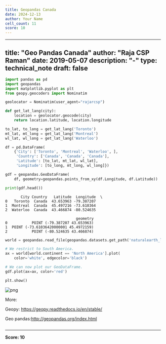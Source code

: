 ```yaml
---
title: Geopandas Canada
date: 2024-12-13
author: Your Name
cell_count: 11
score: 10
---
```


---
title: "Geo Pandas Canada"
author: "Raja CSP Raman"
date: 2019-05-07
description: "-"
type: technical_note
draft: false
---

```python
import pandas as pd
import geopandas
import matplotlib.pyplot as plt
from geopy.geocoders import Nominatim
```


```python
geolocator = Nominatim(user_agent="rajarcsp")
```


```python
def get_lat_lang(city):
    location = geolocator.geocode(city)
    return location.latitude, location.longitude
```


```python
to_lat, to_long = get_lat_lang('Toronto')
mt_lat, mt_long = get_lat_lang('Montreal')
wl_lat, wl_long = get_lat_lang('Waterloo')
```


```python
df = pd.DataFrame(
    {'City': ['Toronto', 'Montreal', 'Waterloo', ],
     'Country': ['Canada', 'Canada', 'Canada'],
     'Latitude': [to_lat, mt_lat, wl_lat],
     'Longitude': [to_long, mt_long, wl_long]})
```


```python
gdf = geopandas.GeoDataFrame(
    df, geometry=geopandas.points_from_xy(df.Longitude, df.Latitude))
```


```python
print(gdf.head())
```

           City Country   Latitude  Longitude  \
    0   Toronto  Canada  43.653963 -79.387207   
    1  Montreal  Canada  45.497216 -73.610364   
    2  Waterloo  Canada  43.466874 -80.524635   
    
                                    geometry  
    0           POINT (-79.387207 43.653963)  
    1  POINT (-73.61036420000001 45.4972159)  
    2           POINT (-80.524635 43.466874)  



```python
world = geopandas.read_file(geopandas.datasets.get_path('naturalearth_lowres'))

# We restrict to South America.
ax = world[world.continent == 'North America'].plot(
    color='white', edgecolor='black')

# We can now plot our GeoDataFrame.
gdf.plot(ax=ax, color='red')

plt.show()
```


    
![png](/mlnotes/images/geopandas_canada_8_0.png)
    


More:

Geopy:
https://geopy.readthedocs.io/en/stable/

Geo pandas:http://geopandas.org/index.html


```python

```


---
**Score: 10**